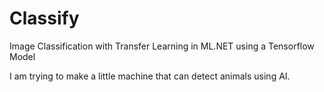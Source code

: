 # Classify 
Image Classification with Transfer Learning in ML.NET using a Tensorflow Model

I am trying to make a little machine that can detect animals using AI.
